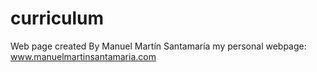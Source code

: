# curriculum
Web page created By Manuel Martín Santamaría
my personal webpage: www.manuelmartinsantamaria.com

